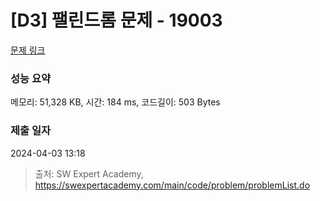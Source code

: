 # [D3] 팰린드롬 문제 - 19003 

[문제 링크](https://swexpertacademy.com/main/code/problem/problemDetail.do?contestProbId=AYtrCJQaDb4DFAR-) 

### 성능 요약

메모리: 51,328 KB, 시간: 184 ms, 코드길이: 503 Bytes

### 제출 일자

2024-04-03 13:18



> 출처: SW Expert Academy, https://swexpertacademy.com/main/code/problem/problemList.do